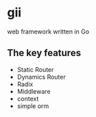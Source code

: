 # gii

web framework written in Go

## The key features

- Static Router
- Dynamics Router
- Radix
- Middleware
- context
- simple orm